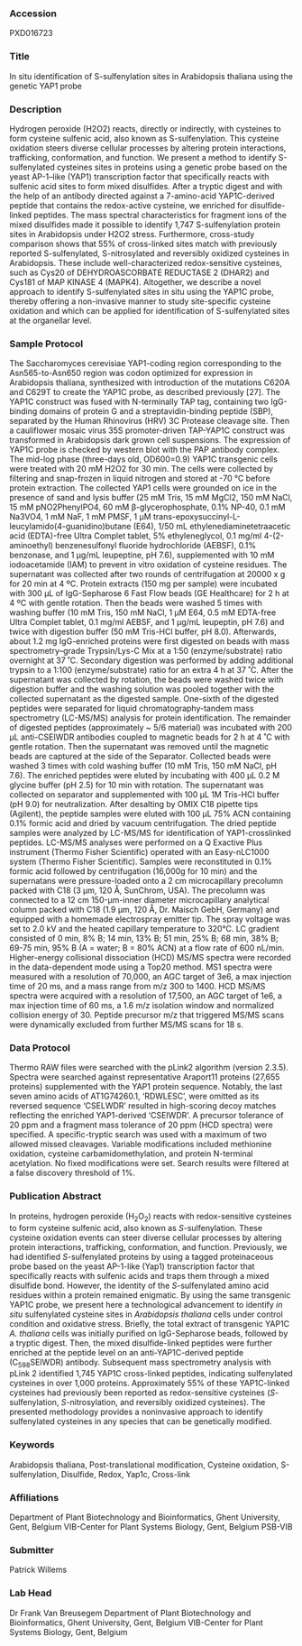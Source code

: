### Accession
PXD016723

### Title
In situ identification of S-sulfenylation sites in Arabidopsis thaliana using the genetic YAP1 probe

### Description
Hydrogen peroxide (H2O2) reacts, directly or indirectly, with cysteines to form cysteine sulfenic acid, also known as S-sulfenylation. This cysteine oxidation steers diverse cellular processes by altering protein interactions, trafficking, conformation, and function. We present a method to identify S-sulfenylated cysteines sites in proteins using a genetic probe based on the yeast AP-1–like (YAP1) transcription factor that specifically reacts with sulfenic acid sites to form mixed disulfides. After a tryptic digest and with the help of an antibody directed against a 7-amino-acid YAP1C-derived peptide that contains the redox-active cysteine, we enriched for disulfide-linked peptides. The mass spectral characteristics for fragment ions of the mixed disulfides made it possible to identify 1,747 S-sulfenylation protein sites in Arabidopsis under H2O2 stress. Furthermore, cross-study comparison shows that 55% of cross-linked sites match with previously reported S-sulfenylated, S-nitrosylated and reversibly oxidized cysteines in Arabidopsis. These include well-characterized redox-sensitive cysteines, such as Cys20 of DEHYDROASCORBATE REDUCTASE 2 (DHAR2) and Cys181 of MAP KINASE 4 (MAPK4). Altogether, we describe a novel approach to identify S-sulfenylated sites in situ using the YAP1C probe, thereby offering a non-invasive manner to study site-specific cysteine oxidation and which can be applied for identification of S-sulfenylated sites at the organellar level.

### Sample Protocol
The Saccharomyces cerevisiae YAP1-coding region corresponding to the Asn565-to-Asn650 region was codon optimized for expression in Arabidopsis thaliana, synthesized with introduction of the mutations C620A and C629T to create the YAP1C probe, as described previously [27]. The YAP1C construct was fused with N-terminally TAP tag, containing two IgG-binding domains of protein G and a streptavidin-binding peptide (SBP), separated by the Human Rhinovirus (HRV) 3C Protease cleavage site. Then a cauliflower mosaic virus 35S promoter-driven TAP-YAP1C construct was transformed in Arabidopsis dark grown cell suspensions. The expression of YAP1C probe is checked by western blot with the PAP antibody complex. The mid-log phase (three-days old, OD600=0.9) YAP1C transgenic cells were treated with 20 mM H2O2 for 30 min. The cells were collected by filtering and snap-frozen in liquid nitrogen and stored at -70 °C before protein extraction.  The collected YAP1 cells were grounded on ice in the presence of sand and lysis buffer (25 mM Tris, 15 mM MgCl2, 150 mM NaCl, 15 mM pNO2PhenylPO4, 60 mM β-glycerophosphate, 0.1% NP-40, 0.1 mM Na3VO4, 1 mM NaF, 1 mM PMSF, 1 µM trans-epoxysuccinyl-L-leucylamido(4-guanidino)butane (E64), 1/50 mL ethylenediaminetetraacetic acid (EDTA)-free Ultra Complet tablet, 5% ethyleneglycol, 0.1 mg/ml 4-(2-aminoethyl) benzenesulfonyl fluoride hydrochloride (AEBSF), 0.1% benzonase, and 1 µg/mL leupeptine, pH 7.6), supplemented with 10 mM iodoacetamide (IAM) to prevent in vitro oxidation of cysteine residues. The supernatant was collected after two rounds of centrifugation at 20000 x g for 20 min at 4 ºC. Protein extracts (150 mg per sample) were incubated with 300 μL of IgG-Sepharose 6 Fast Flow beads (GE Healthcare) for 2 h at 4 ºC with gentle rotation. Then the beads were washed 5 times with washing buffer (10 mM Tris, 150 mM NaCl, 1 µM E64, 0.5 mM EDTA-free Ultra Complet tablet, 0.1 mg/ml AEBSF, and 1 µg/mL leupeptin, pH 7.6) and twice with digestion buffer (50 mM Tris-HCl buffer, pH 8.0). Afterwards, about 1.2 mg IgG-enriched proteins were first digested on beads with mass spectrometry–grade Trypsin/Lys-C Mix at a 1:50 (enzyme/substrate) ratio overnight at 37 ˚C. Secondary digestion was performed by adding additional trypsin to a 1:100 (enzyme/substrate) ratio for an extra 4 h at 37 ˚C. After the supernatant was collected by rotation, the beads were washed twice with digestion buffer and the washing solution was pooled together with the collected supernatant as the digested sample. One-sixth of the digested peptides were separated for liquid chromatography-tandem mass spectrometry (LC-MS/MS) analysis for protein identification. The remainder of digested peptides (approximately ~ 5/6 material) was incubated with 200 µL anti-CSEIWDR antibodies coupled to magnetic beads for 2 h at 4 ˚C with gentle rotation. Then the supernatant was removed until the magnetic beads are captured at the side of the Separator. Collected beads were washed 3 times with cold washing buffer (10 mM Tris, 150 mM NaCl, pH 7.6). The enriched peptides were eluted by incubating with 400 µL 0.2 M glycine buffer (pH 2.5) for 10 min with rotation. The supernatant was collected on separator and supplemented with 100 µL 1M Tris-HCl buffer (pH 9.0) for neutralization. After desalting by OMIX C18 pipette tips (Agilent), the peptide samples were eluted with 100 µL 75% ACN containing 0.1% formic acid and dried by vacuum centrifugation. The dried peptide samples were analyzed by LC-MS/MS for identification of YAP1-crosslinked peptides. LC-MS/MS analyses were performed on a Q Exactive Plus instrument (Thermo Fisher Scientific) operated with an Easy-nLC1000 system (Thermo Fisher Scientific). Samples were reconstituted in 0.1% formic acid followed by centrifugation (16,000g for 10 min) and the supernatans were pressure-loaded onto a 2 cm microcapillary precolumn packed with C18 (3 μm, 120 Å, SunChrom, USA). The precolumn was connected to a 12 cm 150-μm-inner diameter microcapillary analytical column packed with C18 (1.9 μm, 120 Å, Dr. Maisch GebH, Germany) and equipped with a homemade electrospray emitter tip. The spray voltage was set to 2.0 kV and the heated capillary temperature to 320℃. LC gradient consisted of 0 min, 8% B; 14 min, 13% B; 51 min, 25% B; 68 min, 38% B; 69-75 min, 95% B (A = water; B = 80% ACN) at a flow rate of 600 nL/min. Higher-energy collisional dissociation (HCD) MS/MS spectra were recorded in the data-dependent mode using a Top20 method. MS1 spectra were measured with a resolution of 70,000, an AGC target of 3e6, a max injection time of 20 ms, and a mass range from m/z 300 to 1400. HCD MS/MS spectra were acquired with a resolution of 17,500, an AGC target of 1e6, a max injection time of 60 ms, a 1.6 m/z isolation window and normalized collision energy of 30. Peptide precursor m/z that triggered MS/MS scans were dynamically excluded from further MS/MS scans for 18 s.

### Data Protocol
Thermo RAW files were searched with the pLink2 algorithm (version 2.3.5). Spectra were searched against representative Araport11 proteins (27,655 proteins) supplemented with the YAP1 protein sequence. Notably, the last seven amino acids of AT1G74260.1, ‘RDWLESC’, were omitted as its reversed sequence ‘CSELWDR’ resulted in high-scoring decoy matches reflecting the enriched YAP1-derived ‘CSEIWDR’. A precursor tolerance of 20 ppm and a fragment mass tolerance of 20 ppm (HCD spectra) were specified. A specific-tryptic search was used with a maximum of two allowed missed cleavages. Variable modifications included methionine oxidation, cysteine carbamidomethylation, and protein N-terminal acetylation. No fixed modifications were set. Search results were filtered at a false discovery threshold of 1%.

### Publication Abstract
In proteins, hydrogen peroxide (H<sub>2</sub>O<sub>2</sub>) reacts with redox-sensitive cysteines to form cysteine sulfenic acid, also known as <i>S</i>-sulfenylation. These cysteine oxidation events can steer diverse cellular processes by altering protein interactions, trafficking, conformation, and function. Previously, we had identified <i>S</i>-sulfenylated proteins by using a tagged proteinaceous probe based on the yeast AP-1-like (Yap1) transcription factor that specifically reacts with sulfenic acids and traps them through a mixed disulfide bond. However, the identity of the <i>S</i>-sulfenylated amino acid residues within a protein remained enigmatic. By using the same transgenic YAP1C probe, we present here a technological advancement to identify <i>in situ</i> sulfenylated cysteine sites in <i>Arabidopsis thaliana</i> cells under control condition and oxidative stress. Briefly, the total extract of transgenic YAP1C <i>A. thaliana</i> cells was initially purified on IgG-Sepharose beads, followed by a tryptic digest. Then, the mixed disulfide-linked peptides were further enriched at the peptide level on an anti-YAP1C-derived peptide (C<sub>598</sub>SEIWDR) antibody. Subsequent mass spectrometry analysis with pLink 2 identified 1,745 YAP1C cross-linked peptides, indicating sulfenylated cysteines in over 1,000 proteins. Approximately 55% of these YAP1C-linked cysteines had previously been reported as redox-sensitive cysteines (<i>S</i>-sulfenylation, <i>S</i>-nitrosylation, and reversibly oxidized cysteines). The presented methodology provides a noninvasive approach to identify sulfenylated cysteines in any species that can be genetically modified.

### Keywords
Arabidopsis thaliana, Post-translational modification, Cysteine oxidation, S-sulfenylation, Disulfide, Redox, Yap1c, Cross-link

### Affiliations
Department of Plant Biotechnology and Bioinformatics, Ghent University, Gent, Belgium VIB-Center for Plant Systems Biology, Gent, Belgium
PSB-VIB

### Submitter
Patrick Willems

### Lab Head
Dr Frank Van Breusegem
Department of Plant Biotechnology and Bioinformatics, Ghent University, Gent, Belgium VIB-Center for Plant Systems Biology, Gent, Belgium


